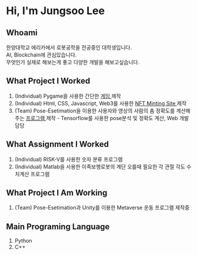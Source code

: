 # Hi, I'm Jungsoo Lee

## Whoami
한양대학교 에리카에서 로봇공학을 전공중인 대학생입니다. <br>
AI, Blockchain에 관심있습니다. <br>
무엇인가 실제로 해보는게 좋고 다양한 개발을 해보고싶습니다.

## What Project I Worked
1. (Individual) Pygame을 사용한 간단한 <a href="https://github.com/LPIGEON/Small-Hell"> 게임 </a> 제작 <br>
2. (Individual) Html, CSS, Javascript, Web3를 사용한 <a href="https://metagirlsminting.netlify.app/"> NFT Minting Site </a> 제작 <br>
3. (Team) Pose-Esetimation을 이용한 사용자와 영상의 사람의 춤 정확도를 계산해주는 <a href="https://www.youtube.com/watch?v=2MG2UBXA9t8&lc=UgxvI0OJWcPJLxfUfSJ4AaABAg"> 프로그램 </a> 제작 - Tensorflow를 사용한 pose분석 및 정확도 계산, Web 개발 담당

## What Assignment I Worked
1. (Individual) RISK-V를 사용한 숫자 분류 프로그램 <br>
2. (Individual) Matlab을 사용한 이족보행로봇의 계단 오를때 필요한 각 관절 각도 수치계산 프로그램

## What Project I Am Working
1. (Team) Pose-Esetimation과 Unity를 이용한 Metaverse 운동 프로그램 제작중

## Main Programing Language 
1. Python
2. C++
